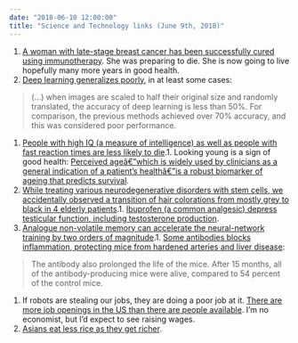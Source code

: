```yaml
---
date: "2018-06-10 12:00:00"
title: "Science and Technology links (June 9th, 2018)"
---
```




1. [A woman with late-stage breast cancer has been successfully cured using immunotherapy](https://www.nature.com/articles/s41591-018-0040-8.epdf). She was preparing to die. She is now going to live hopefully many more years in good health.
1. [Deep learning generalizes poorly,](https://arxiv.org/pdf/1805.12177.pdf) in at least some cases:<br/>

> (&hellip;) when images are scaled to half their original size and randomly translated, the accuracy of deep learning is less than 50%. For comparison, the previous methods achieved over 70% accuracy, and this was considered poor performance.

1. [People with high IQ (a measure of intelligence) as well as people with fast reaction times are less likely to die](https://www.sciencedirect.com/science/article/pii/S0160289618300230).1. Looking young is a sign of good health: [Perceived ageâ€”which is widely used by clinicians as a general indication of a patient&rsquo;s healthâ€”is a robust biomarker of ageing that predicts survival](https://www.bmj.com/content/339/bmj.b5262.full.pdf+html).
1. [While treating various neurodegenerative disorders with stem cells, we accidentally observed a transition of hair colorations from mostly grey to black in 4 elderly patients](http://www.hoajonline.com/stemcells/2054-717X/2/3).1. [Ibuprofen (a common analgesic) depress testicular function, including testosterone production](http://www.pnas.org/content/early/2018/01/03/1715035115).
1. [Analogue non-volatile memory can accelerate the neural-network training by two orders of magnitude](https://www.nature.com/articles/s41586-018-0180-5).1. [Some antibodies blocks inflammation, protecting mice from hardened arteries and liver disease](http://ucsdnews.ucsd.edu/pressrelease/antibody_blocks_inflammation_protects_mice_from_hardened_arteries_and_liver):<br/>

> The antibody also prolonged the life of the mice. After 15 months, all of the antibody-producing mice were alive, compared to 54 percent of the control mice.

1. If robots are stealing our jobs, they are doing a poor job at it. [There are more job openings in the US than there are people available](https://www.cnbc.com/2018/06/05/there-are-more-jobs-than-people-out-of-work.html). I&rsquo;m no economist, but I&rsquo;d expect to see raising wages.
1. [Asians eat less rice as they get richer](https://www.zilient.org/article/asians-get-rich-and-healthy-smart-crops-replace-rice-future-menus).


